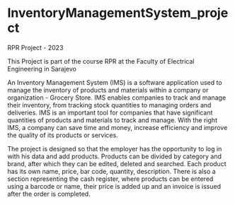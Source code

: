 # InventoryManagementSystem_project
RPR Project - 2023

This Project is part of the course RPR at the Faculty of Electrical Engineering in Sarajevo

An Inventory Management System (IMS) is a software application used to manage the inventory of products and materials within a company or organization - Grocery Store. IMS enables companies to track and manage their inventory, from tracking stock quantities to managing orders and deliveries.
IMS is an important tool for companies that have significant quantities of products and materials to track and manage. With the right IMS, a company can save time and money, increase efficiency and improve the quality of its products or services.

The project is designed so that the employer has the opportunity to log in with his data and add products. Products can be divided by category and brand, after which they can be edited, deleted and searched. Each product has its own name, price, bar code, quantity, description.
There is also a section representing the cash register, where products can be entered using a barcode or name, their price is added up and an invoice is issued after the order is completed.
